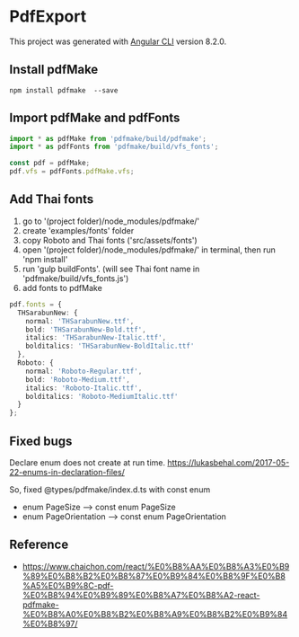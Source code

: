 # PdfExport

This project was generated with [Angular CLI](https://github.com/angular/angular-cli) version 8.2.0.

## Install pdfMake

``` node
npm install pdfmake  --save
```

## Import pdfMake and pdfFonts

``` ts
import * as pdfMake from 'pdfmake/build/pdfmake';
import * as pdfFonts from 'pdfmake/build/vfs_fonts';

const pdf = pdfMake;
pdf.vfs = pdfFonts.pdfMake.vfs;
```

## Add Thai fonts

1. go to '(project folder)/node_modules/pdfmake/'
2. create 'examples/fonts' folder
3. copy Roboto and Thai fonts ('src/assets/fonts')
4. open '(project folder)/node_modules/pdfmake/' in terminal, then run 'npm install'
5. run 'gulp buildFonts'. (will see Thai font name in 'pdfmake/build/vfs_fonts.js')
6. add fonts to pdfMake

``` ts
pdf.fonts = {
  THSarabunNew: {
    normal: 'THSarabunNew.ttf',
    bold: 'THSarabunNew-Bold.ttf',
    italics: 'THSarabunNew-Italic.ttf',
    bolditalics: 'THSarabunNew-BoldItalic.ttf'
  },
  Roboto: {
    normal: 'Roboto-Regular.ttf',
    bold: 'Roboto-Medium.ttf',
    italics: 'Roboto-Italic.ttf',
    bolditalics: 'Roboto-MediumItalic.ttf'
  }
};
```

## Fixed bugs

Declare enum does not create at run time.
<https://lukasbehal.com/2017-05-22-enums-in-declaration-files/>

So, fixed @types/pdfmake/index.d.ts with const enum

- enum PageSize --> const enum PageSize
- enum PageOrientation --> const enum PageOrientation

## Reference

- <https://www.chaichon.com/react/%E0%B8%AA%E0%B8%A3%E0%B9%89%E0%B8%B2%E0%B8%87%E0%B9%84%E0%B8%9F%E0%B8%A5%E0%B9%8C-pdf-%E0%B8%94%E0%B9%89%E0%B8%A7%E0%B8%A2-react-pdfmake-%E0%B8%A0%E0%B8%B2%E0%B8%A9%E0%B8%B2%E0%B9%84%E0%B8%97/>
